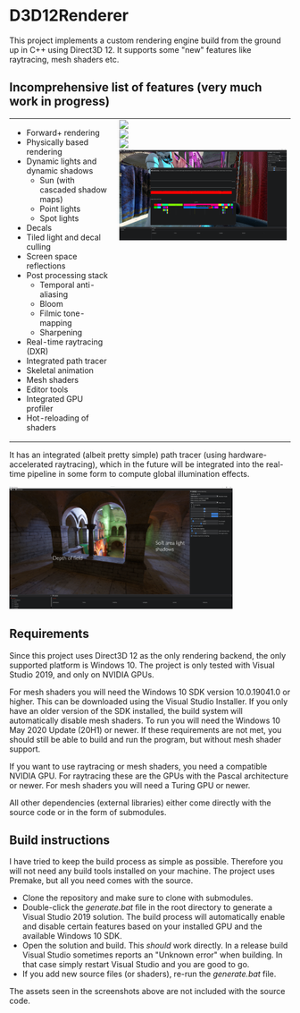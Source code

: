 # D3D12Renderer

This project implements a custom rendering engine build from the ground up in C++ using Direct3D 12. 
It supports some "new" features like raytracing, mesh shaders etc. 


## Incomprehensive list of features (very much work in progress)

<table style="width:100%">
<tr>
<td style="width:50%;vertical-align:top">

- Forward+ rendering
- Physically based rendering
- Dynamic lights and dynamic shadows
	- Sun (with cascaded shadow maps)
	- Point lights
	- Spot lights
- Decals
- Tiled light and decal culling
- Screen space reflections
- Post processing stack
	- Temporal anti-aliasing
	- Bloom
	- Filmic tone-mapping
	- Sharpening
- Real-time raytracing (DXR)
- Integrated path tracer
- Skeletal animation
- Mesh shaders
- Editor tools
- Integrated GPU profiler
- Hot-reloading of shaders

</td>
<td style="vertical-align:top">
<img align="right" src="assets/samples/raster.png" width="300"/><br>
<img align="right" src="assets/samples/raster2.png" width="300"/><br>
<img align="right" src="assets/samples/raster3.png" width="300"/><br>
<img align="right" src="assets/samples/profiler.png" width="300"/><br>

</td>
</tr>
</table>










It has an integrated (albeit pretty simple) path tracer (using hardware-accelerated raytracing), which in the future will be integrated into the real-time pipeline in some form to compute global illumination effects.

<img src="assets/samples/path_trace.png" width="400"/><br>

## Requirements

Since this project uses Direct3D 12 as the only rendering backend, the only supported platform is Windows 10. 
The project is only tested with Visual Studio 2019, and only on NVIDIA GPUs.

For mesh shaders you will need the Windows 10 SDK version 10.0.19041.0 or higher.
This can be downloaded using the Visual Studio Installer.
If you only have an older version of the SDK installed, the build system will automatically disable mesh shaders. 
To run you will need the Windows 10 May 2020 Update (20H1) or newer.
If these requirements are not met, you should still be able to build and run the program, but without mesh shader support.

If you want to use raytracing or mesh shaders, you need a compatible NVIDIA GPU. 
For raytracing these are the GPUs with the Pascal architecture or newer.
For mesh shaders you will need a Turing GPU or newer.

All other dependencies (external libraries) either come directly with the source code or in the form of submodules.


## Build instructions

I have tried to keep the build process as simple as possible.
Therefore you will not need any build tools installed on your machine.
The project uses Premake, but all you need comes with the source.

- Clone the repository and make sure to clone with submodules. 
- Double-click the _generate.bat_ file in the root directory to generate a Visual Studio 2019 solution.
The build process will automatically enable and disable certain features based on your installed GPU and the available Windows 10 SDK.
- Open the solution and build. 
This _should_ work directly. 
In a release build Visual Studio sometimes reports an "Unknown error" when building. 
In that case simply restart Visual Studio and you are good to go.
- If you add new source files (or shaders), re-run the _generate.bat_ file.

The assets seen in the screenshots above are not included with the source code. 




